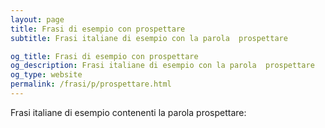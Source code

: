 ```yaml
---
layout: page
title: Frasi di esempio con prospettare 
subtitle: Frasi italiane di esempio con la parola  prospettare

og_title: Frasi di esempio con prospettare 
og_description: Frasi italiane di esempio con la parola  prospettare
og_type: website
permalink: /frasi/p/prospettare.html
---
```


Frasi italiane di esempio contenenti la parola prospettare:


